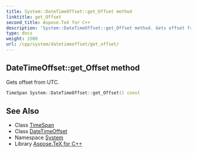 ```yaml
---
title: System::DateTimeOffset::get_Offset method
linktitle: get_Offset
second_title: Aspose.TeX for C++
description: 'System::DateTimeOffset::get_Offset method. Gets offset from UTC in C++.'
type: docs
weight: 1500
url: /cpp/system/datetimeoffset/get_offset/
---
```

## DateTimeOffset::get_Offset method


Gets offset from UTC.

```cpp
TimeSpan System::DateTimeOffset::get_Offset() const
```

## See Also

* Class [TimeSpan](../../timespan/)
* Class [DateTimeOffset](../)
* Namespace [System](../../)
* Library [Aspose.TeX for C++](../../../)
